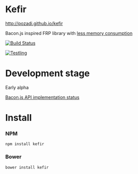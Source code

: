 # Kefir

http://pozadi.github.io/kefir

Bacon.js inspired FRP library with [less memory consumption](https://github.com/pozadi/kefir/blob/master/memory-usage-results.txt)

[![Build Status](https://travis-ci.org/pozadi/kefir.svg?branch=master)](https://travis-ci.org/pozadi/kefir)

[![Testling](https://ci.testling.com/pozadi/kefir.png)](https://ci.testling.com/pozadi/kefir)

# Development stage

Early alpha

[Bacon.js API implementation status](https://github.com/pozadi/kefir/blob/master/bacon-api-impl-status.md)

# Install

### NPM

    npm install kefir

### Bower

    bower install kefir
